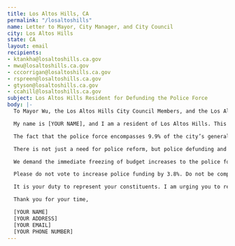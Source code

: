 ```yaml
---
title: Los Altos Hills, CA
permalink: "/losaltoshills"
name: Letter to Mayor, City Manager, and City Council
city: Los Altos Hills
state: CA
layout: email
recipients:
- ktankha@losaltoshills.ca.gov
- mwu@losaltoshills.ca.gov
- cccorrigan@losaltoshills.ca.gov
- rspreen@losaltoshills.ca.gov
- gtyson@losaltoshills.ca.gov
- ccahill@losaltoshills.ca.gov
subject: Los Altos Hills Resident for Defunding the Police Force
body: |-
  To Mayor Wu, the Los Altos Hills City Council Members, and the Los Altos Hills City Manager.

  My name is [YOUR NAME], and I am a resident of Los Altos Hills. This past week, our nation and community have been gripped by protests calling for an end to racism and anti-Blackness and a complete overhaul in our approach to criminal justice in America. We are demanding that our voices be heard, and that real change be made to the way this city allocates its resources.

  The fact that the police force encompasses 9.9% of the city’s general fund is shameful and unproductive. Research shows that a living wage, access to holistic health services and treatment, educational opportunity, and stable housing are far more successful at reducing crime than police or prisons (Source: Popular Democracy).

  There is not just a need for police reform, but police defunding and abolition, because the entire structure of the police force is inherently corrupt and ineffective. The average police recruit spends 58 hours learning how to shoot and only 8 hours learning how to de-escalate(Source: Campaign Zero). They are not trained or equipped to react to the vast majority of crises. Phillip McHarris (doctoral candidate focusing on race), argues that we must work towards a reality in which healthcare workers and emergency response teams handle substance abuse, domestic violence, homelessness, or mental health cases. Policies to “improve the police” are not enough, as there’s no evidence that implicit bias training or community relations initiatives help with reducing the abuses of policing (The Nation). We need to reimagine public safety to prioritize alternatives to conflict rather than defaulting to violence.

  We demand the immediate freezing of budget increases to the police force, cancelling of cadet classes, demilitarization of our forces, and reallocation of funds from police to community-led health and safety strategies.

  Please do not vote to increase police funding by 3.8%. Do not be complicit in the disproportionate targeting of people of color. Propose and vote to expand on its current efforts like funding of nonprofits like the Community Health Awareness Council and the community services grant rather than cutting it by 20%. We demand a budget that supports community wellbeing, rather than empowers the police forces that tear them apart.

  It is your duty to represent your constituents. I am urging you to revise the Los Altos Hills city budget for the next fiscal year, and to fund #CareNotCops. We can be a beacon for other cities to follow if only we have the courage to change.

  Thank you for your time,

  [YOUR NAME]
  [YOUR ADDRESS]
  [YOUR EMAIL]
  [YOUR PHONE NUMBER]
---
```



